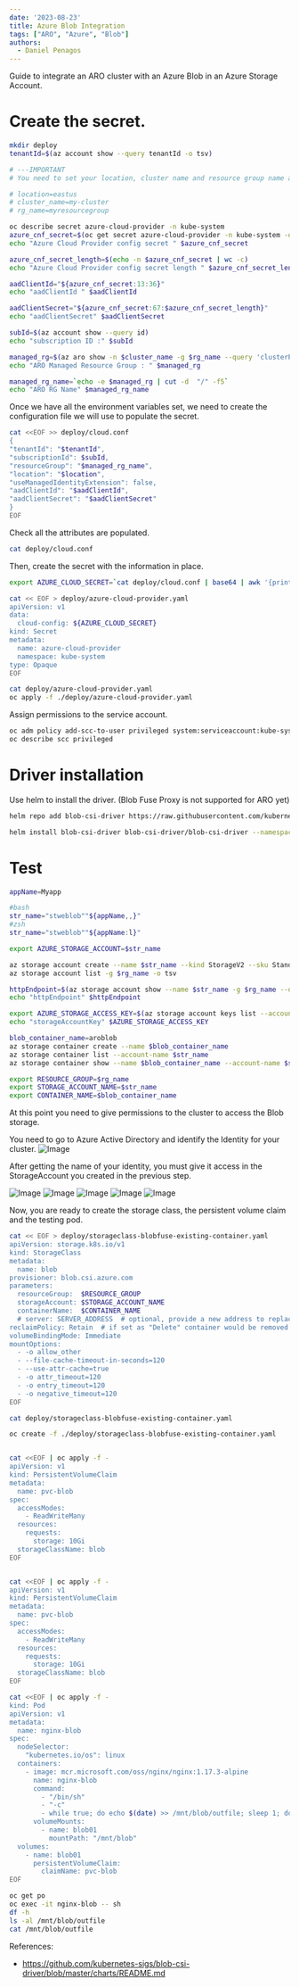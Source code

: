 ```yaml
---
date: '2023-08-23'
title: Azure Blob Integration
tags: ["ARO", "Azure", "Blob"]
authors:
  - Daniel Penagos
---
```


Guide to integrate an ARO cluster with an Azure Blob in an Azure Storage Account.

# Create the secret.

```bash
mkdir deploy
tenantId=$(az account show --query tenantId -o tsv)

# ---IMPORTANT
# You need to set your location, cluster name and resource group name as environment variables

# location=eastus
# cluster_name=my-cluster
# rg_name=myresourcegroup

oc describe secret azure-cloud-provider -n kube-system
azure_cnf_secret=$(oc get secret azure-cloud-provider -n kube-system -o jsonpath="{.data.cloud-config}" | base64 --decode)
echo "Azure Cloud Provider config secret " $azure_cnf_secret

azure_cnf_secret_length=$(echo -n $azure_cnf_secret | wc -c)
echo "Azure Cloud Provider config secret length " $azure_cnf_secret_length

aadClientId="${azure_cnf_secret:13:36}"
echo "aadClientId " $aadClientId

aadClientSecret="${azure_cnf_secret:67:$azure_cnf_secret_length}"
echo "aadClientSecret" $aadClientSecret

subId=$(az account show --query id)
echo "subscription ID :" $subId

managed_rg=$(az aro show -n $cluster_name -g $rg_name --query 'clusterProfile.resourceGroupId' -o tsv)
echo "ARO Managed Resource Group : " $managed_rg

managed_rg_name=`echo -e $managed_rg | cut -d  "/" -f5`
echo "ARO RG Name" $managed_rg_name
```

Once we have all the environment variables set, we need to create the configuration file we will use to populate the secret.

```bash
cat <<EOF >> deploy/cloud.conf
{
"tenantId": "$tenantId",
"subscriptionId": $subId,
"resourceGroup": "$managed_rg_name",
"location": "$location",
"useManagedIdentityExtension": false,
"aadClientId": "$aadClientId",
"aadClientSecret": "$aadClientSecret"
}
EOF

```

Check all the attributes are populated. 
```bash
cat deploy/cloud.conf
```

Then, create the secret with the information in place.
```bash
export AZURE_CLOUD_SECRET=`cat deploy/cloud.conf | base64 | awk '{printf $0}'; echo`

cat << EOF > deploy/azure-cloud-provider.yaml
apiVersion: v1
data:
  cloud-config: ${AZURE_CLOUD_SECRET}
kind: Secret
metadata:
  name: azure-cloud-provider
  namespace: kube-system
type: Opaque
EOF

cat deploy/azure-cloud-provider.yaml
oc apply -f ./deploy/azure-cloud-provider.yaml

```

Assign permissions to the service account.

```bash
oc adm policy add-scc-to-user privileged system:serviceaccount:kube-system:csi-azureblob-node-sa
oc describe scc privileged
```
# Driver installation

Use helm to install the driver. (Blob Fuse Proxy is not supported for ARO yet)

```bash
helm repo add blob-csi-driver https://raw.githubusercontent.com/kubernetes-sigs/blob-csi-driver/master/charts

helm install blob-csi-driver blob-csi-driver/blob-csi-driver --namespace kube-system --set linux.distro=fedora --set node.enableBlobfuseProxy=false
```

# Test 

```bash
appName=Myapp

#bash
str_name="stweblob""${appName,,}"
#zsh
str_name="stweblob""${appName:l}"

export AZURE_STORAGE_ACCOUNT=$str_name

az storage account create --name $str_name --kind StorageV2 --sku Standard_LRS --location $location -g $rg_name 
az storage account list -g $rg_name -o tsv

httpEndpoint=$(az storage account show --name $str_name -g $rg_name --query "primaryEndpoints.blob" | tr -d '"')
echo "httpEndpoint" $httpEndpoint 

export AZURE_STORAGE_ACCESS_KEY=$(az storage account keys list --account-name $str_name -g $rg_name --query "[0].value" | tr -d '"')
echo "storageAccountKey" $AZURE_STORAGE_ACCESS_KEY 

blob_container_name=aroblob
az storage container create --name $blob_container_name
az storage container list --account-name $str_name
az storage container show --name $blob_container_name --account-name $str_name

export RESOURCE_GROUP=$rg_name
export STORAGE_ACCOUNT_NAME=$str_name
export CONTAINER_NAME=$blob_container_name

```

At this point you need to give permissions to the cluster to access the Blob storage.

You need to go to Azure Active Directory and identify the Identity for your cluster. 
![Image](Images/blob-storage0.png)

After getting the name of your identity, you must give it access in the StorageAccount you created in the previous step.

![Image](Images/blob-storage1.png)
![Image](Images/blob-storage2.png)
![Image](Images/blob-storage3.png)
![Image](Images/blob-storage4.png)
![Image](Images/blob-storage5.png)

Now, you are ready to create the storage class, the persistent volume claim and the testing pod. 

```bash
cat << EOF > deploy/storageclass-blobfuse-existing-container.yaml
apiVersion: storage.k8s.io/v1
kind: StorageClass
metadata:
  name: blob
provisioner: blob.csi.azure.com
parameters:
  resourceGroup:  $RESOURCE_GROUP
  storageAccount: $STORAGE_ACCOUNT_NAME
  containerName:  $CONTAINER_NAME
  # server: SERVER_ADDRESS  # optional, provide a new address to replace default "accountname.blob.core.windows.net"
reclaimPolicy: Retain  # if set as "Delete" container would be removed after pvc deletion
volumeBindingMode: Immediate
mountOptions:
  - -o allow_other
  - --file-cache-timeout-in-seconds=120
  - --use-attr-cache=true
  - -o attr_timeout=120
  - -o entry_timeout=120
  - -o negative_timeout=120
EOF

cat deploy/storageclass-blobfuse-existing-container.yaml

oc create -f ./deploy/storageclass-blobfuse-existing-container.yaml


cat <<EOF | oc apply -f -
apiVersion: v1
kind: PersistentVolumeClaim
metadata:
  name: pvc-blob
spec:
  accessModes:
    - ReadWriteMany
  resources:
    requests:
      storage: 10Gi
  storageClassName: blob
EOF


cat <<EOF | oc apply -f -
apiVersion: v1
kind: PersistentVolumeClaim
metadata:
  name: pvc-blob
spec:
  accessModes:
    - ReadWriteMany
  resources:
    requests:
      storage: 10Gi
  storageClassName: blob
EOF

cat <<EOF | oc apply -f -
kind: Pod
apiVersion: v1
metadata:
  name: nginx-blob
spec:
  nodeSelector:
    "kubernetes.io/os": linux
  containers:
    - image: mcr.microsoft.com/oss/nginx/nginx:1.17.3-alpine
      name: nginx-blob
      command:
        - "/bin/sh"
        - "-c"
        - while true; do echo $(date) >> /mnt/blob/outfile; sleep 1; done
      volumeMounts:
        - name: blob01
          mountPath: "/mnt/blob"
  volumes:
    - name: blob01
      persistentVolumeClaim:
        claimName: pvc-blob
EOF

oc get po
oc exec -it nginx-blob -- sh
df -h
ls -al /mnt/blob/outfile
cat /mnt/blob/outfile
```

References:

- https://github.com/kubernetes-sigs/blob-csi-driver/blob/master/charts/README.md